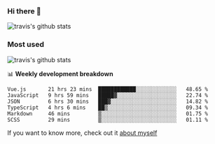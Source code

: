### Hi there 👋

<!--
**HondryTravis/HondryTravis** is a ✨ _special_ ✨ repository because its `README.md` (this file) appears on your GitHub profile.

Here are some ideas to get you started:

- 🔭 I’m currently working on ...
- 🌱 I’m currently learning ...
- 👯 I’m looking to collaborate on ...
- 🤔 I’m looking for help with ...
- 💬 Ask me about ...
- 📫 How to reach me: ...
- 😄 Pronouns: ...
- ⚡ Fun fact: ...
-->

![travis's github stats](https://github-readme-stats.vercel.app/api?username=HondryTravis&hide=stars)
### Most used
![travis's github stats](https://github-readme-stats.anuraghazra1.vercel.app/api/top-langs/?username=HondryTravis&layout=compact&hide_title=true)

📊 **Weekly development breakdown**

<!--START_SECTION:waka-->

```text
Vue.js       21 hrs 23 mins  ████████████░░░░░░░░░░░░░   48.65 %
JavaScript   9 hrs 59 mins   █████▓░░░░░░░░░░░░░░░░░░░   22.74 %
JSON         6 hrs 30 mins   ███▓░░░░░░░░░░░░░░░░░░░░░   14.82 %
TypeScript   4 hrs 6 mins    ██▒░░░░░░░░░░░░░░░░░░░░░░   09.34 %
Markdown     46 mins         ▒░░░░░░░░░░░░░░░░░░░░░░░░   01.75 %
SCSS         29 mins         ▒░░░░░░░░░░░░░░░░░░░░░░░░   01.11 %
```

<!--END_SECTION:waka-->

If you want to know more, check out it [about myself](https://hondrytravis.github.io/)
